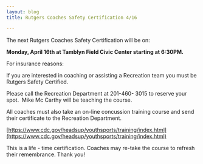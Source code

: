 ```yaml
---
layout: blog
title: Rutgers Coaches Safety Certification 4/16

---
```


The next Rutgers Coaches Safety Certification will be on:

**Monday, April 16th at Tamblyn Field Civic Center starting at 6:30PM.**

For insurance reasons: 

If you are interested in coaching or assisting a Recreation team you must be Rutgers Safety
Certified.


Please call the Recreation Department at 201-460- 3015 to reserve your spot.  Mike Mc Carthy
will be teaching the course.

All coaches must also take an on-line concussion training course and send their certificate to the
Recreation Department.

[https://www.cdc.gov/headsup/youthsports/training/index.html](https://www.cdc.gov/headsup/youthsports/training/index.html)

This is a life - time certification. Coaches may re-take the course to refresh their remembrance.
Thank you!
